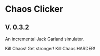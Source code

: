 # Chaos Clicker

## V. 0.3.2

An incremental Jack Garland simulator.

Kill Chaos! Get stronger! Kill Chaos HARDER!
